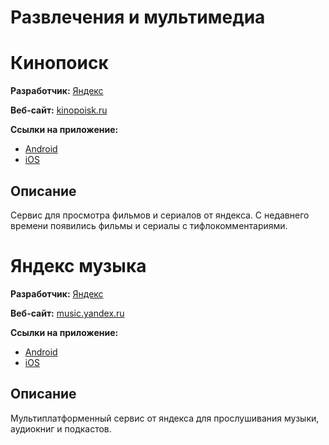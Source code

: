 # Развлечения и мультимедиа
# Кинопоиск
**Разработчик:** [Яндекс](https://yandex.ru/)

**Веб-сайт:** [kinopoisk.ru](https://www.kinopoisk.ru/)

**Ссылки на приложение:**

- [Android](https://play.google.com/store/apps/details?id=ru.kinopoisk.tv)
- [iOS](https://apps.apple.com/ru/app/%D0%BA%D0%B8%D0%BD%D0%BE%D0%BF%D0%BE%D0%B8%D1%81%D0%BA-%D1%84%D0%B8%D0%BB%D1%8C%D0%BC%D1%8B-%D0%B8-%D1%81%D0%B5%D1%80%D0%B8%D0%B0%D0%BB%D1%8B/id477718890)

## Описание
Сервис для просмотра фильмов и сериалов от яндекса. С недавнего времени появились фильмы и сериалы с тифлокомментариями.

# Яндекс музыка
**Разработчик:** [Яндекс](https://yandex.ru/)

**Веб-сайт:** [music.yandex.ru](https://music.yandex.ru/)

**Ссылки на приложение:**

- [Android](https://play.google.com/store/apps/details?id=ru.yandex.music)
- [iOS](https://apps.apple.com/ru/app/%D1%8F%D0%BD%D0%B4%D0%B5%D0%BA%D1%81-%D0%BC%D1%83%D0%B7%D1%8B%D0%BA%D0%B0-%D0%BA%D0%BD%D0%B8%D0%B3%D0%B8-%D0%BF%D0%BE%D0%B4%D0%BA%D0%B0%D1%81%D1%82%D1%8B/id520797969)

## Описание
Мультиплатформенный сервис от яндекса для прослушивания музыки, аудиокниг и подкастов.